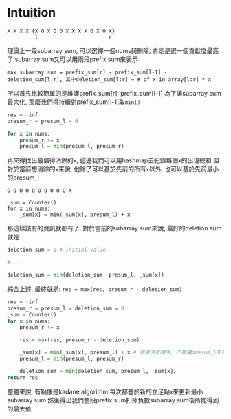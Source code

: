 # Intuition

```
X X X X {X O X O O X X X X O X O X}
         l                       r
```

理論上一段subarray sum, 可以選擇一個nums[i]刪除, 肯定是選一個貢獻度最高了
subarray sum又可以用兩段prefix sum來表示

```
max subarray sum = prefix_sum[r] - prefix_sum[l-1] - deletion_sum[l:r], 其中deletion_sum[l:r] = # of x in array[l:r] * x
```

所以首先比較簡單的是維護prefix_sum[r], prefix_sum[l-1]
為了讓subarray sum最大化, 那麼我們得持續對prefix_sum[l-1]取`min()`

```py
res = -inf
presum_r = presum_l = 0

for x in nums:
    presum_r += x
    presum_l = min(presum_l, presum_r)
```

再來得找出最值得消除的`x`, 這邊我們可以用hashmap去紀錄每個x的出現總和
但對於當前想消除的`x`來說, 他除了可以基於先前的所有`x`以外, 也可以基於先前最小的presum_l


```
O O O O O O O O O O X

_sum = Counter()
for x in nums:
    _sum[x] = min(_sum[x], presum_l) + x
```

那這樣該有的資訊就都有了, 對於當前的subarray sum來說, 最好的deletion sum就是

```py
deletion_sum = 0 # initial value

# ...

deletion_sum = min(deletion_sum, presum_l, _sum[x])
```

綜合上述, 最終就是: `res = max(res, presum_r - deletion_sum)`

```py
res = -inf
presum_r = presum_l = deletion_sum = 0
_sum = Counter()
for x in nums:
    presum_r += x

    res = max(res, presum_r - deletion_sum)

    _sum[x] = min(_sum[x], presum_l) + x # 這邊注意順序, 不能讓presum_l先被更新
    presum_l = min(presum_l, presum_r)

    deletion_sum = min(deletion_sum, presum_l, _sum[x])
return res
```

整體來說, 有點像是kadane algorithm
每次都基於新的立足點`x`來更新最小subarray sum
然後得出我們整段prefix sum扣掉負數subarray sum後所能得到的最大值